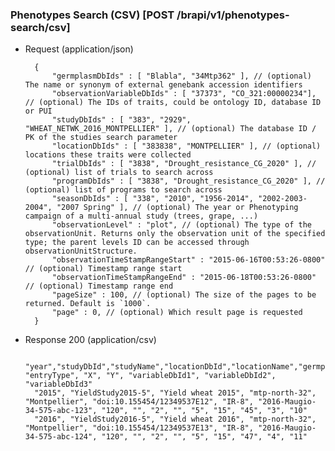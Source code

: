 
### Phenotypes Search (CSV) [POST /brapi/v1/phenotypes-search/csv]

+ Request (application/json)

        {
            "germplasmDbIds" : [ "Blabla", "34Mtp362" ], // (optional) The name or synonym of external genebank accession identifiers
            "observationVariableDbIds" : [ "37373", "CO_321:00000234"], // (optional) The IDs of traits, could be ontology ID, database ID or PUI
            "studyDbIds" : [ "383", "2929", "WHEAT_NETWK_2016_MONTPELLIER" ], // (optional) The database ID / PK of the studies search parameter
            "locationDbIds" : [ "383838", "MONTPELLIER" ], // (optional) locations these traits were collected
            "trialDbIds" : [ "3838", "Drought_resistance_CG_2020" ], // (optional) list of trials to search across
            "programDbIds" : [ "3838", "Drought_resistance_CG_2020" ], // (optional) list of programs to search across
            "seasonDbIds" : [ "338", "2010", "1956-2014", "2002-2003-2004", "2007 Spring" ], // (optional) The year or Phenotyping campaign of a multi-annual study (trees, grape, ...)
            "observationLevel" : "plot", // (optional) The type of the observationUnit. Returns only the observation unit of the specified type; the parent levels ID can be accessed through observationUnitStructure.
            "observationTimeStampRangeStart" : "2015-06-16T00:53:26-0800" // (optional) Timestamp range start
            "observationTimeStampRangeEnd" : "2015-06-18T00:53:26-0800" // (optional) Timestamp range end
            "pageSize" : 100, // (optional) The size of the pages to be returned. Default is `1000`.
            "page" : 0, // (optional) Which result page is requested
        }
 
+ Response 200 (application/csv)

        "year","studyDbId","studyName","locationDbId","locationName","germplasmDbId","germplasmName","observationUnitDbId","plotNumber","replicate","blockNumber", "entryType", "X", "Y", "variableDbId1", "variableDbId2", "variableDbId3"
        "2015", "YieldStudy2015-5", "Yield wheat 2015", "mtp-north-32", "Montpellier", "doi:10.155454/12349537E12", "IR-8", "2016-Maugio-34-575-abc-123", "120", "", "2", "", "5", "15", "45", "3", "10"
        "2016", "YieldStudy2016-5", "Yield wheat 2016", "mtp-north-32", "Montpellier", "doi:10.155454/12349537E13", "IR-8", "2016-Maugio-34-575-abc-124", "120", "", "2", "", "5", "15", "47", "4", "11"
    